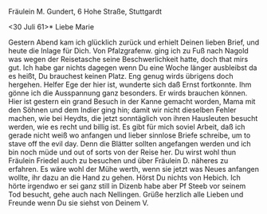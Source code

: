 Fräulein M. Gundert, 6 Hohe Straße, Stuttgardt

 <30 Juli 61>*
Liebe Marie

Gestern Abend kam ich glücklich zurück und erhielt Deinen lieben Brief, und heute die Inlage für Dich. Von Pfalzgrafenw. ging ich zu Fuß nach Nagold was wegen der Reisetasche seine Beschwerlichkeit hatte, doch that mirs gut. Ich habe gar nichts dagegen wenn Du eine Woche länger ausbleibst da es heißt, Du brauchest keinen Platz. Eng genug wirds übrigens doch hergehen. Helfer Ege der hier ist, wunderte sich daß Ernst fortkonnte. Ihm gönne ich die Ausspannung ganz besonders. Er wirds brauchen können. Hier ist gestern ein grand Besuch in der Kanne gemacht worden, Mama mit den Söhnen und dem Indier ging hin; damit wir nicht dieselben Fehler machen, wie bei Heydts, die jetzt sonntäglich von ihren Hausleuten besucht werden, wie es recht und billig ist. Es gibt für mich soviel Arbeit, daß ich gerade nicht weiß wo anfangen und lieber sinnlose Briefe schreibe, um to stave off the evil day. Denn die Blätter sollten angefangen werden und ich bin noch müde und out of sorts von der Reise her. Du wirst wohl thun Fräulein Friedel auch zu besuchen und über Fräulein D. näheres zu erfahren. Es wäre wohl der Mühe werth, wenn sie jetzt was Neues anfangen wollte, ihr dazu an die Hand zu gehen. 
Hörst Du nichts von Hebich. Ich hörte irgendwo er sei ganz still in Dizenb habe aber Pf Steeb vor seinem Tod besucht, gehe auch nach Nellingen. Grüße herzlich alle Lieben und Freunde wenn Du sie siehst
 von Deinem V.
